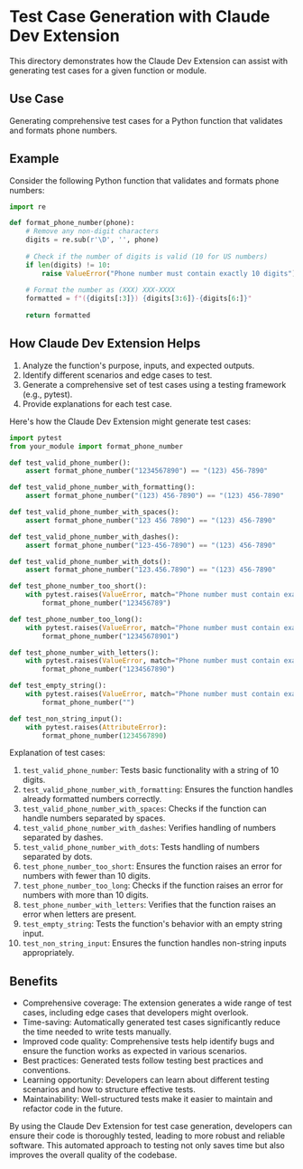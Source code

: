 # Test Case Generation with Claude Dev Extension

This directory demonstrates how the Claude Dev Extension can assist with generating test cases for a given function or module.

## Use Case

Generating comprehensive test cases for a Python function that validates and formats phone numbers.

## Example

Consider the following Python function that validates and formats phone numbers:

```python
import re

def format_phone_number(phone):
    # Remove any non-digit characters
    digits = re.sub(r'\D', '', phone)
    
    # Check if the number of digits is valid (10 for US numbers)
    if len(digits) != 10:
        raise ValueError("Phone number must contain exactly 10 digits")
    
    # Format the number as (XXX) XXX-XXXX
    formatted = f"({digits[:3]}) {digits[3:6]}-{digits[6:]}"
    
    return formatted
```

## How Claude Dev Extension Helps

1. Analyze the function's purpose, inputs, and expected outputs.
2. Identify different scenarios and edge cases to test.
3. Generate a comprehensive set of test cases using a testing framework (e.g., pytest).
4. Provide explanations for each test case.

Here's how the Claude Dev Extension might generate test cases:

```python
import pytest
from your_module import format_phone_number

def test_valid_phone_number():
    assert format_phone_number("1234567890") == "(123) 456-7890"

def test_valid_phone_number_with_formatting():
    assert format_phone_number("(123) 456-7890") == "(123) 456-7890"

def test_valid_phone_number_with_spaces():
    assert format_phone_number("123 456 7890") == "(123) 456-7890"

def test_valid_phone_number_with_dashes():
    assert format_phone_number("123-456-7890") == "(123) 456-7890"

def test_valid_phone_number_with_dots():
    assert format_phone_number("123.456.7890") == "(123) 456-7890"

def test_phone_number_too_short():
    with pytest.raises(ValueError, match="Phone number must contain exactly 10 digits"):
        format_phone_number("123456789")

def test_phone_number_too_long():
    with pytest.raises(ValueError, match="Phone number must contain exactly 10 digits"):
        format_phone_number("12345678901")

def test_phone_number_with_letters():
    with pytest.raises(ValueError, match="Phone number must contain exactly 10 digits"):
        format_phone_number("1234S67890")

def test_empty_string():
    with pytest.raises(ValueError, match="Phone number must contain exactly 10 digits"):
        format_phone_number("")

def test_non_string_input():
    with pytest.raises(AttributeError):
        format_phone_number(1234567890)
```

Explanation of test cases:

1. `test_valid_phone_number`: Tests basic functionality with a string of 10 digits.
2. `test_valid_phone_number_with_formatting`: Ensures the function handles already formatted numbers correctly.
3. `test_valid_phone_number_with_spaces`: Checks if the function can handle numbers separated by spaces.
4. `test_valid_phone_number_with_dashes`: Verifies handling of numbers separated by dashes.
5. `test_valid_phone_number_with_dots`: Tests handling of numbers separated by dots.
6. `test_phone_number_too_short`: Ensures the function raises an error for numbers with fewer than 10 digits.
7. `test_phone_number_too_long`: Checks if the function raises an error for numbers with more than 10 digits.
8. `test_phone_number_with_letters`: Verifies that the function raises an error when letters are present.
9. `test_empty_string`: Tests the function's behavior with an empty string input.
10. `test_non_string_input`: Ensures the function handles non-string inputs appropriately.

## Benefits

- Comprehensive coverage: The extension generates a wide range of test cases, including edge cases that developers might overlook.
- Time-saving: Automatically generated test cases significantly reduce the time needed to write tests manually.
- Improved code quality: Comprehensive tests help identify bugs and ensure the function works as expected in various scenarios.
- Best practices: Generated tests follow testing best practices and conventions.
- Learning opportunity: Developers can learn about different testing scenarios and how to structure effective tests.
- Maintainability: Well-structured tests make it easier to maintain and refactor code in the future.

By using the Claude Dev Extension for test case generation, developers can ensure their code is thoroughly tested, leading to more robust and reliable software. This automated approach to testing not only saves time but also improves the overall quality of the codebase.